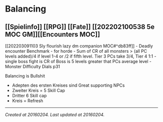 # Balancing
 [[Spielinfo]] [[RPG]] [[Fate]] [[202202100538 5e MOC GM]][[Encounters MOC]]
---

[[202203091103 Sly flourish lazy dm companion MOC#^db83ff]]
	-  Deadly encounter Benchmark
		-  for horde
			-  Sum of CR of all monsters > (all PC levels added)/4 if level 1-4 or /2 if fifth level. Tier 3 PCs take 3/4, Tier 4 1:1
		-  single boss fight is CR of Boss  is 5 levels greater that PCs average level
	-  Monster Difficulty Dials  p31

Balancing is Bullshit

  - Adepten des ersten Kreises sind Great supporting NPCs
  - Zweiter Kreis = 5 Skill Cap
  - Dritter 6 Skill cap
  - Kreis = Refresh

---

_Created at 20160204._
_Last updated at 20160204._



